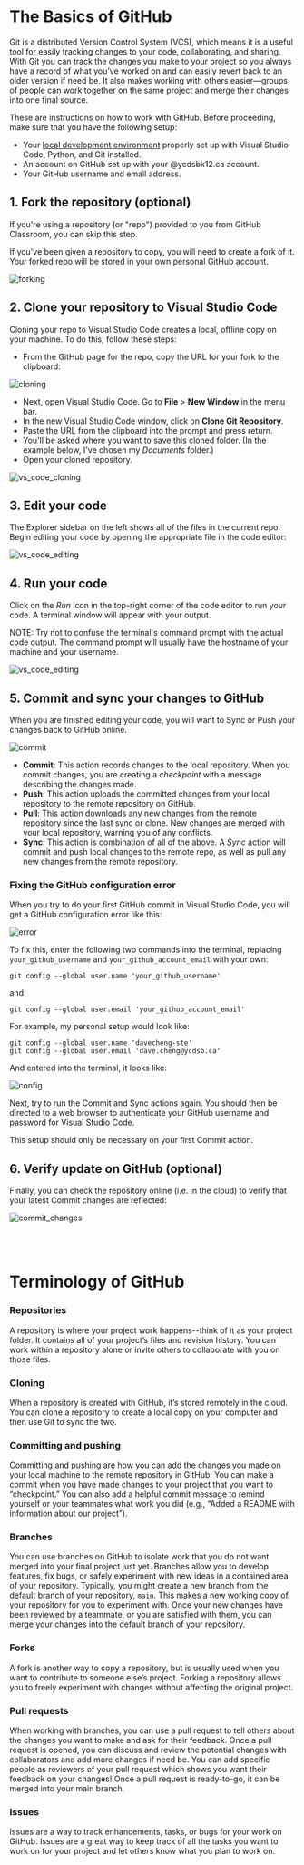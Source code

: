 # The Basics of GitHub

Git is a distributed Version Control System (VCS), which means it is a useful tool for easily tracking changes to your code, collaborating, and sharing. With Git you can track the changes you make to your project so you always have a record of what you’ve worked on and can easily revert back to an older version if need be. It also makes working with others easier—groups of people can work together on the same project and merge their changes into one final source.

These are instructions on how to work with GitHub. Before proceeding, make sure that you have the following setup:

- Your [local development environment](https://docs.google.com/document/d/140jEi-QY2gCjiQ8Qbi7BuEOaEHQ6UFc0riZlkPmict4/edit?usp=sharing) properly set up with Visual Studio Code, Python, and Git installed.
- An account on GitHub set up with your @ycdsbk12.ca account.
- Your GitHub username and email address.

## 1. Fork the repository (optional)
If you're using a repository (or "repo") provided to you from GitHub Classroom, you can skip this step.

If you've been given a repository to copy, you will need to create a fork of it. Your forked repo will be stored in your own personal GitHub account.

![forking](images/01.gif)

## 2. Clone your repository to Visual Studio Code
Cloning your repo to Visual Studio Code creates a local, offline copy on your machine. To do this, follow these steps:

- From the GitHub page for the repo, copy the URL for your fork to the clipboard:

![cloning](images/02.gif)

- Next, open Visual Studio Code. Go to **File** > **New Window** in the menu bar.
- In the new Visual Studio Code window, click on **Clone Git Repository**.
- Paste the URL from the clipboard into the prompt and press return.
- You'll be asked where you want to save this cloned folder. (In the example below, I've chosen my *Documents* folder.)
- Open your cloned repository.

![vs_code_cloning](images/03.gif)

## 3. Edit your code
The Explorer sidebar on the left shows all of the files in the current repo. Begin editing your code by opening the appropriate file in the code editor:

![vs_code_editing](images/04.gif)

## 4. Run your code
Click on the *Run* icon in the top-right corner of the code editor to run your code. A terminal window will appear with your output.

NOTE: Try not to confuse the terminal's command prompt with the actual code output. The command prompt will usually have the hostname of your machine and your username.

![vs_code_editing](images/05A.gif)

## 5. Commit and sync your changes to GitHub
When you are finished editing your code, you will want to Sync or Push your changes back to GitHub online. 

![commit](images/commit.png)


- **Commit**: This action records changes to the local repository. When you commit changes, you are creating a *checkpoint* with a message describing the changes made.
- **Push**: This action uploads the committed changes from your local repository to the remote repository on GitHub.
- **Pull**: This action downloads any new changes from the remote repository since the last sync or clone. New changes are merged with your local repository, warning you of any conflicts.
- **Sync**: This action is combination of all of the above. A *Sync* action will commit and push local changes to the remote repo, as well as pull any new changes from the remote repository.

### Fixing the GitHub configuration error
When you try to do your first GitHub commit in Visual Studio Code, you will get a GitHub configuration error like this:

![error](images/username_error.png)

To fix this, enter the following two commands into the terminal, replacing `your_github_username` and `your_github_account_email` with your own:

```shell
git config --global user.name 'your_github_username'
```
and
```shell
git config --global user.email 'your_github_account_email'
```

For example, my personal setup would look like:

```shell
git config --global user.name 'davecheng-ste'
git config --global user.email 'dave.cheng@ycdsb.ca'
```

And entered into the terminal, it looks like:

![config](images/config.png)

Next, try to run the Commit and Sync actions again. You should then be directed to a web browser to authenticate your GitHub username and password for Visual Studio Code.

This setup should only be necessary on your first Commit action.  

## 6. Verify update on GitHub (optional)
Finally, you can check the repository online (i.e. in the cloud) to verify that your latest Commit changes are reflected:

![commit_changes](images/repo_commit.png)

<br><br>
# Terminology of GitHub 
### Repositories
A repository is where your project work happens--think of it as your project folder. It contains all of your project’s files and revision history. You can work within a repository alone or invite others to collaborate with you on those files.

### Cloning
When a repository is created with GitHub, it’s stored remotely in the cloud. You can clone a repository to create a local copy on your computer and then use Git to sync the two. 

### Committing and pushing
Committing and pushing are how you can add the changes you made on your local machine to the remote repository in GitHub. You can make a commit when you have made changes to your project that you want to “checkpoint.” You can also add a helpful commit message to remind yourself or your teammates what work you did (e.g., “Added a README with information about our project”).

### Branches
You can use branches on GitHub to isolate work that you do not want merged into your final project just yet. Branches allow you to develop features, fix bugs, or safely experiment with new ideas in a contained area of your repository. Typically, you might create a new branch from the default branch of your repository, `main`. This makes a new working copy of your repository for you to experiment with. Once your new changes have been reviewed by a teammate, or you are satisfied with them, you can merge your changes into the default branch of your repository.

### Forks
A fork is another way to copy a repository, but is usually used when you want to contribute to someone else’s project. Forking a repository allows you to freely experiment with changes without affecting the original project.

### Pull requests
When working with branches, you can use a pull request to tell others about the changes you want to make and ask for their feedback. Once a pull request is opened, you can discuss and review the potential changes with collaborators and add more changes if need be. You can add specific people as reviewers of your pull request which shows you want their feedback on your changes! Once a pull request is ready-to-go, it can be merged into your main branch.

### Issues
Issues are a way to track enhancements, tasks, or bugs for your work on GitHub. Issues are a great way to keep track of all the tasks you want to work on for your project and let others know what you plan to work on. 
